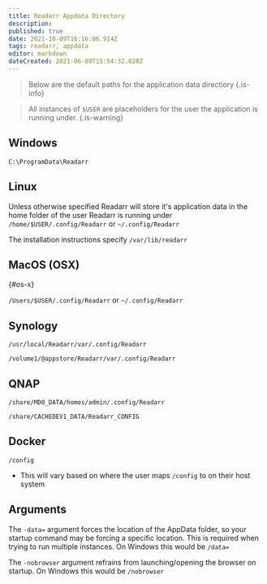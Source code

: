```yaml
---
title: Readarr Appdata Directory
description: 
published: true
date: 2021-10-09T16:16:06.914Z
tags: readarr, appdata
editor: markdown
dateCreated: 2021-06-09T15:54:32.028Z
---
```


> Below are the default paths for the application data directiory {.is-info}

> All instances of `$USER` are placeholders for the user the application is running under. {.is-warning}

## Windows

`C:\ProgramData\Readarr`

## Linux

Unless otherwise specified Readarr will store it's application data in the home folder of the user Readarr is running under `/home/$USER/.config/Readarr` or `~/.config/Readarr`

The installation instructions specify `/var/lib/readarr`

## MacOS (OSX)

{#os-x}

`/Users/$USER/.config/Readarr` or `~/.config/Readarr`

## Synology

`/usr/local/Readarr/var/.config/Readarr`

`/volume1/@appstore/Readarr/var/.config/Readarr`

## QNAP

`/share/MD0_DATA/homes/admin/.config/Readarr`

`/share/CACHEDEV1_DATA/Readarr_CONFIG`

## Docker

`/config`

- This will vary based on where the user maps `/config` to on their host system

## Arguments

The `-data=` argument forces the location of the AppData folder, so your startup command may be forcing a specific location. This is required when trying to run multiple instances. On Windows this would be `/data=`

The `-nobrowser` argument refrains from launching/opening the browser on startup. On Windows this would be `/nobrowser`
